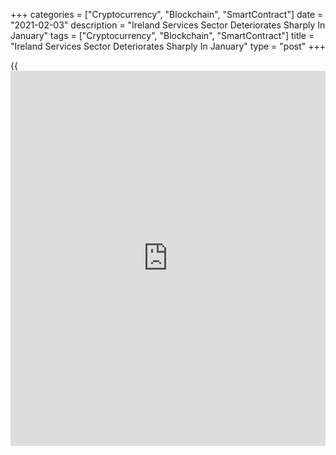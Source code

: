 +++
categories = ["Cryptocurrency", "Blockchain", "SmartContract"]
date = "2021-02-03"
description = "Ireland Services Sector Deteriorates Sharply In January"
tags = ["Cryptocurrency", "Blockchain", "SmartContract"]
title = "Ireland Services Sector Deteriorates Sharply In January"
type = "post"
+++

{{<iframe id="large-banner" src="https://www.bounty.group/#slide=8.0" width="100%" height="600" scrolling="no" style="border: 0px solid rgb(216, 221, 230); border-radius: 3px;">}}

Ireland's service sector activity contracted sharply in January amid the
[coronavirus][1] pandemic restrictions and the new trading arrangements
with the UK, survey data from IHS Markit showed Wednesday.

The AIB Ireland services Purchasing Managers' Index fell to 36.2 in
January from 50.1 in December. Any score below 50 indicates contraction
in the sector.

New [business][2] declined in January due to the lockdown restrictions
and the new UK trading arrangements post-Brexit.

Outstanding business dropped as the incoming new work decreased. The
rate of backlog depletion was the strongest since June last year.

The 12-month outlook remained relatively upbeat as the firms hopes the
roll-out of the vaccine program to reduce the need for future lockdowns
and thus allow business levels to rebound.

Input prices inflation was the lowest in six months.

Private sector output, covering manufacturing and services, contracted
in January. The composite output index declined to 40.3 in January from
53.4 in December.

"The decline was not as severe for new export business as most other
countries have not implemented the same extensive lockdown seen in
Ireland and the UK," AIB Chief Economist Oliver Mangan said.

"More encouraging, employment hardly changed in January despite the
lockdown, having expanded in December for the first time since last
February," Mangan added.

For comments and feedback [contact](https://www.playgroundfx.com/contact/): editorial@rtt[news](https://www.letsplayfx.com/blog/forex-news-website/).com

[Economic News][3]

 **What parts of the world are seeing the best (and worst) economic
performances lately? Click[here][4] to check out our [Econ Scorecard][4]
and find out! See up-to-the-moment [ranking](https://www.playgroundfx.com/blog/crypto-exchange-ranking/)s for the best and worst
performers in [GDP][5], [unemployment rate][6], [inflation][7] and much
more.**

   1. www.rtt[news](https://www.letsplayfx.com/blog/forex-news-website/).com/list/coronavirus.aspx
   2. www.rtt[news](https://www.letsplayfx.com/blog/forex-news-website/).com/Content/Business.aspx
   3. www.rtt[news](https://www.letsplayfx.com/blog/forex-news-website/).com/Content/EconomicNews.aspx
   4. www.rtt[news](https://www.letsplayfx.com/blog/forex-news-website/).com/economic-scorecard/world-rank/retail-sales/highest-performance.aspx
   5. www.rtt[news](https://www.letsplayfx.com/blog/forex-news-website/).com/economic-scorecard/world-rank/GDP/highest-performance.aspx
   6. www.rtt[news](https://www.letsplayfx.com/blog/forex-news-website/).com/economic-scorecard/world-rank/unemployment-rate/lowest-performance.aspx
   7. www.rtt[news](https://www.letsplayfx.com/blog/forex-news-website/).com/economic-scorecard/world-rank/CPI/highest-performance.aspx